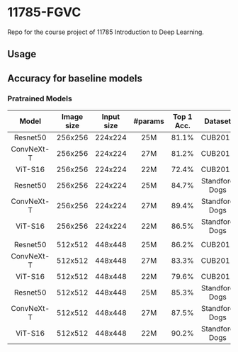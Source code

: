 # 11785-FGVC
Repo for the course project of 11785 Introduction to Deep Learning.

## Usage

## Accuracy for baseline models

### Pratrained Models
| Model | Image size | Input size | #params | Top 1 Acc. | Dataset | Pretrained |
|:---:|:---:|:---:|:---:| :---:|:---:|:---:|
| Resnet50 | 256x256 | 224x224 | 25M | 81.1% | CUB2011 | True |
| ConvNeXt-T | 256x256 | 224x224 | 27M | 81.2% | CUB2011 | True |
| ViT-S16 | 256x256 | 224x224 | 22M | 72.4% | CUB2011 | True |
| Resnet50 | 256x256 | 224x224 | 25M | 84.7% | Standford Dogs | True |
| ConvNeXt-T | 256x256 | 224x224 | 27M  | 89.4% | Standford Dogs | True |
| ViT-S16 | 256x256 | 224x224 | 22M | 86.5% | Standford Dogs | True |
|  |  |  |  |  |  |  |
| Resnet50 | 512x512 | 448x448 | 25M | 86.2% | CUB2011 | True |
| ConvNeXt-T | 512x512 | 448x448 |  27M |  83.3% | CUB2011 | True |
| ViT-S16 | 512x512 | 448x448 | 22M | 79.6% | CUB2011 | True |
| Resnet50 | 512x512 | 448x448 | 25M | 85.3% | Standford Dogs | True |
| ConvNeXt-T | 512x512 | 448x448 |  27M | 87.5% | Standford Dogs | True |
| ViT-S16 | 512x512 | 448x448 | 22M | 90.2% | Standford Dogs | True |
